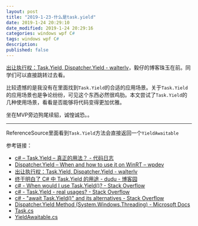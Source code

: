 ```yaml
---
layout: post
title: "2019-1-23-什么是task.yield"
date: 2019-1-24 20:29:10
date_modified: 2019-1-24 20:29:16
categories: windows wpf C#
tags: windows wpf C#
description: 
published: false
---
```


[出让执行权：Task.Yield, Dispatcher.Yield - walterlv](https://walterlv.com/post/yield-in-task-dispatcher.html)，毅仔的博客珠玉在前。同学们可以直接跳转过去看。

比较遗憾的是我没有在里面找到`Task.Yield`的合适的应用场景。关于`Task.Yield`的应用场景也是争论纷纷，可见这个东西必然很鸡肋。本文尝试了`Task.Yield`的几种使用场景，看看是否能够将代码变得更加优雅。

坐在MVP旁边狗尾续貂，诚惶诚恐。。

-----

ReferenceSource里面看到`Task.Yield`方法会直接返回一个`YieldAwaitable`



参考链接：

- [c# – Task.Yield – 真正的用法？ - 代码日志](https://codeday.me/bug/20180315/143017.html)
- [Dispatcher.Yield – When and how to use it on WinRT – wpdev](http://blog.wpdev.fr/dispatcher-yield-when-and-how-to-use-it-on-winrt/)
- [出让执行权：Task.Yield, Dispatcher.Yield - walterlv](https://walterlv.com/post/yield-in-task-dispatcher.html)
- [终于明白了 C# 中 Task.Yield 的用途 - dudu - 博客园](https://www.cnblogs.com/dudu/p/task-yield.html)
- [c# - When would I use Task.Yield()? - Stack Overflow](https://stackoverflow.com/questions/22645024/when-would-i-use-task-yield)
- [c# - Task.Yield - real usages? - Stack Overflow](https://stackoverflow.com/questions/23431595/task-yield-real-usages/23441833#23441833)
- [c# - "await Task.Yield()" and its alternatives - Stack Overflow](https://stackoverflow.com/questions/20319769/await-task-yield-and-its-alternatives)
- [Dispatcher.Yield Method (System.Windows.Threading) - Microsoft Docs](https://docs.microsoft.com/en-us/dotnet/api/system.windows.threading.dispatcher.yield?view=netframework-4.7.2)
- [Task.cs](https://referencesource.microsoft.com/#mscorlib/system/threading/Tasks/Task.cs,831f482d1bd8141f)
- [YieldAwaitable.cs](https://referencesource.microsoft.com/#mscorlib/system/runtime/compilerservices/YieldAwaitable.cs,dfe9c1a07538b32f)








